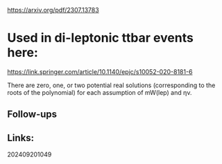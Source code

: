 https://arxiv.org/pdf/2307.13783


# Used in di-leptonic ttbar events here:
https://link.springer.com/article/10.1140/epjc/s10052-020-8181-6


There are zero, one, or two potential real solutions (corresponding to the roots of the polynomial) for each assumption of mW(lep) and ην.

## Follow-ups


## Links: 



202409201049
